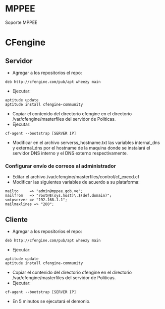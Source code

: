 MPPEE
=====

Soporte MPPEE


CFengine
=====

Servidor
-----

* Agregar a los repositorios el repo:
```
deb http://cfengine.com/pub/apt wheezy main
```
* Ejecutar:
```
aptitude update
aptitude install cfengine-community
```
* Copiar el contenido del directorio cfengine en el directorio  /var/cfengine/masterfiles del servidor de Politicas.
* Ejecutar:
```
cf-agent --bootstrap [SERVER IP]
```
* Modificar en el archivo serverss\_hostname.txt las variables internal_dns y external_dns por el hostname de la maquina donde se instalará el servidor DNS interno y el DNS externo respectivamente.

### Configurar envío de correos al administrador

* Editar el archivo /var/cfengine/masterfiles/control/cf_execd.cf
* Modificar las siguientes variables de acuerdo a su plataforma:

```
mailto     => "admin@mppee.gob.ve";
mailfrom   => "root@$(sys.host)\.$(def.domain)";
smtpserver => "192.168.1.1";
mailmaxlines => "200";
```

Cliente
-----

* Agregar a los repositorios el repo:
```
deb http://cfengine.com/pub/apt wheezy main
```
* Ejecutar:
```
aptitude update
aptitude install cfengine-community
```
* Copiar el contenido del directorio cfengine en el directorio  /var/cfengine/masterfiles del servidor de Politicas.
* Ejecutar:
```
cf-agent --bootstrap [SERVER IP]
```
* En 5 minutos se ejecutará el demonio.
